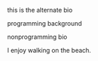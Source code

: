 this is the alternate bio

programming background


nonprogramming bio

I enjoy walking on the beach.
